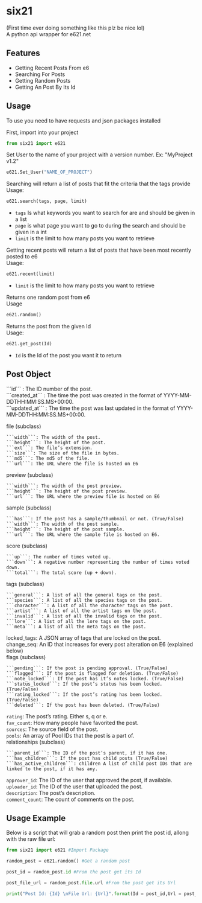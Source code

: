 
# six21

(First time ever doing something like this plz be nice lol)  <br />
A python api wrapper for e621.net




## Features

- Getting Recent Posts From e6
- Searching For Posts
- Getting Random Posts
- Getting An Post By Its Id


## Usage 
To use you need to have requests and json packages installed

First, import into your project
```python
from six21 import e621
```

Set User to the name of your project with a version number. Ex: "MyProject v1.2"
```python
e621.Set_User("NAME_OF_PROJECT")
```
<Searching>

Searching will return a list of posts that fit the criteria that the tags provide  
Usage:
```python
e621.search(tags, page, limit)
```
- ```tags``` Is what keywords you want to search for are and should be given in a list  
- ```page``` is what page you want to go to during the search and should be given in a int  
- ```limit``` is the limit to how many posts you want to retrieve  


<Recent Posts>

Getting recent posts will return a list of posts that have been most recently posted to e6  
Usage:
```python
e621.recent(limit)
```
- ```limit``` is the limit to how many posts you want to retrieve  

<Random>

Returns one random post from e6  
Usage
```python
e621.random()
```
<Get Post>

Returns the post from the given Id  
Usage:
```python
e621.get_post(Id)
```
- ```Id``` is the Id of the post you want it to return



## Post Object

<A single post object is as follows>  
```id``` : The ID number of the post.  <br />
```created_at``` : The time the post was created in the format of YYYY-MM-DDTHH:MM:SS.MS+00:00.  <br />
```updated_at``` : The time the post was last updated in the format of YYYY-MM-DDTHH:MM:SS.MS+00:00.  <br />

file (subclass)

    ```width```: The width of the post.
    ```height```: The height of the post.
    ```ext```: The file’s extension.
    ```size```: The size of the file in bytes.
    ```md5```: The md5 of the file.
    ```url```: The URL where the file is hosted on E6

preview (subclass)

    ```width```: The width of the post preview.
    ```height```: The height of the post preview.
    ```url```: The URL where the preview file is hosted on E6

sample (subclass)

    ```has```: If the post has a sample/thumbnail or not. (True/False)
    ```width```: The width of the post sample.
    ```height```: The height of the post sample.
    ```url```: The URL where the sample file is hosted on E6.

score (subclass)

    ```up```: The number of times voted up.
    ```down```: A negative number representing the number of times voted down.
    ```total```: The total score (up + down).

tags (subclass)

    ```general```: A list of all the general tags on the post.
    ```species```: A list of all the species tags on the post.
    ```character```: A list of all the character tags on the post.
    ```artist```: A list of all the artist tags on the post.
    ```invalid```: A list of all the invalid tags on the post.
    ```lore```: A list of all the lore tags on the post.
    ```meta```: A list of all the meta tags on the post.

locked_tags: A JSON array of tags that are locked on the post.  <br />
change_seq: An ID that increases for every post alteration on E6 (explained below)  <br />
flags (subclass)

    ```pending```: If the post is pending approval. (True/False)
    ```flagged```: If the post is flagged for deletion. (True/False)
    ```note_locked```: If the post has it’s notes locked. (True/False)
    ```status_locked```: If the post’s status has been locked. (True/False)
    ```rating_locked```: If the post’s rating has been locked. (True/False)
    ```deleted```: If the post has been deleted. (True/False)

```rating```: The post’s rating. Either s, q or e.  <br />
```fav_count```: How many people have favorited the post.  <br />
```sources```: The source field of the post.  <br />
```pools```: An array of Pool IDs that the post is a part of.  <br />
relationships (subclass) 

    ```parent_id```: The ID of the post’s parent, if it has one.
    ```has_children```: If the post has child posts (True/False)
    ```has_active_children```: children A list of child post IDs that are linked to the post, if it has any.

```approver_id```: The ID of the user that approved the post, if available.  <br />
```uploader_id```: The ID of the user that uploaded the post.  <br />
```description```: The post’s description.  <br />
```comment_count```: The count of comments on the post.  <br />
## Usage Example

Below is a script that will grab a random post then print the post id, allong with the raw file url:
```python
from six21 import e621 #Import Package

random_post = e621.random() #Get a random post

post_id = random_post.id #From the post get its Id

post_file_url = random_post.file.url #From the post get its Url

print("Post Id: {Id} \nFile Url: {Url}".format(Id = post_id,Url = post_file_url )) #Print Id and Url
```
